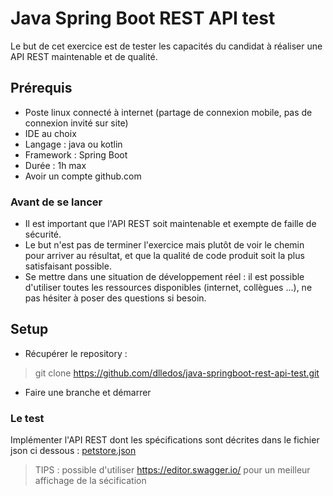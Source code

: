 # Java Spring Boot REST API test

Le but de cet exercice est de tester les capacités du candidat à réaliser une API REST maintenable et de qualité.

## Prérequis
* Poste linux connecté à internet (partage de connexion mobile, pas de connexion invité sur site)
* IDE au choix
* Langage : java ou kotlin
* Framework : Spring Boot
* Durée : 1h max
* Avoir un compte github.com

### Avant de se lancer 
* Il est important que l'API REST soit maintenable et exempte de faille de sécurité.
* Le but n'est pas de terminer l'exercice mais plutôt de voir le chemin pour arriver au résultat, et que la qualité de code produit soit la plus satisfaisant possible.
* Se mettre dans une situation de développement réel : il est possible d'utiliser toutes les ressources disponibles (internet, collègues ...), ne pas hésiter à poser des questions si besoin.

## Setup
* Récupérer le repository :
> git clone https://github.com/dlledos/java-springboot-rest-api-test.git
* Faire une branche et démarrer

### Le test 
Implémenter l'API REST dont les spécifications sont décrites dans le fichier json ci dessous :
[petstore.json](documentation/petstore.json)

> TIPS : possible d'utiliser https://editor.swagger.io/ pour un meilleur affichage de la sécification 
